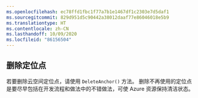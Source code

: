 ```yaml
---
ms.openlocfilehash: ec78ffd1fbc1f77a7b1e1467df1c2303e7d5daf1
ms.sourcegitcommit: 829d951d5c90442a38012daaf77e86046018e5b9
ms.translationtype: HT
ms.contentlocale: zh-CN
ms.lasthandoff: 10/09/2020
ms.locfileid: "86156504"
---
```

## <a name="delete-anchors"></a>删除定位点

若要删除云空间定位点，请使用 `DeleteAnchor()` 方法。 删除不再使用的定位点是要尽早包括在开发流程和做法中的不错做法，可使 Azure 资源保持清洁状态。 